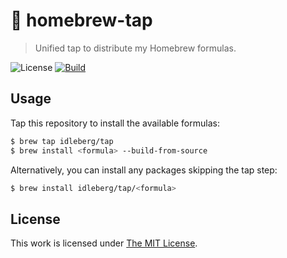 # :beer: homebrew-tap

> Unified tap to distribute my Homebrew formulas.

![License](https://img.shields.io/github/license/idleberg/homebrew-tap?style=for-the-badge)
[![Build](https://img.shields.io/github/actions/workflow/status/idleberg/homebrew-tap/audit.yml?style=for-the-badge)](https://github.com/idleberg/homebrew-tap/actions)

## Usage

Tap this repository to install the available formulas:

```sh
$ brew tap idleberg/tap
$ brew install <formula> --build-from-source
```

Alternatively, you can install any packages skipping the tap step:

```sh
$ brew install idleberg/tap/<formula>
```

## License

This work is licensed under [The MIT License](LICENSE).
  

